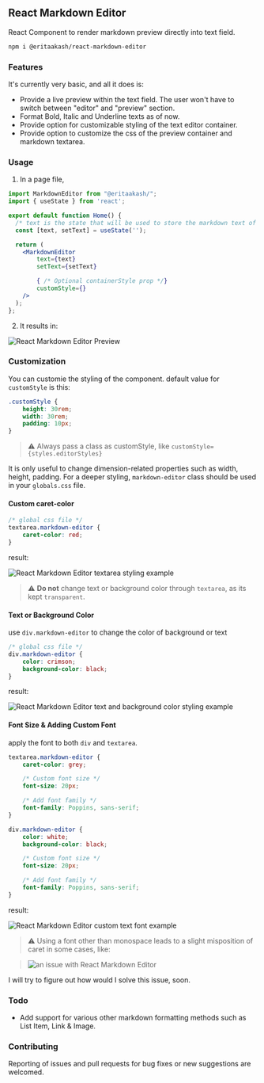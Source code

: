 ## React Markdown Editor
React Component to render markdown preview directly into text field.

```bash
npm i @eritaakash/react-markdown-editor
```

### Features
It's currently very basic, and all it does is:

- Provide a live preview within the text field. The user won't have to switch between "editor" and "preview" section.
- Format Bold, Italic and Underline texts as of now.
- Provide option for customizable styling of the text editor container.
- Provide option to customize the css of the preview container and markdown textarea.

### Usage
1. In a page file, 

```jsx
import MarkdownEditor from "@eritaakash/";
import { useState } from 'react';

export default function Home() {
  /* text is the state that will be used to store the markdown text of the editor */
  const [text, setText] = useState('');

  return (
    <MarkdownEditor 
        text={text} 
        setText={setText} 

        { /* Optional containerStyle prop */}
        customStyle={}
    />
  );
};
```

2. It results in:

![React Markdown Editor Preview](https://media.discordapp.net/attachments/695932896560676935/1207306730531201065/image.png?ex=65df2b03&is=65ccb603&hm=b0b031a60d5d55dea2cfd86bf0d4f8be855d19cd5a07e3358c1b9c6e6d412d96&=&format=webp&quality=lossless)

### Customization
You can customie the styling of the component. default value for `customStyle` is this:

```css
.customStyle {
    height: 30rem;
    width: 30rem;
    padding: 10px;
}
```
> ⚠ Always pass a class as customStyle, like `customStyle={styles.editorStyles}`

It is only useful to change dimension-related properties such as width, height, padding. For a deeper styling, `markdown-editor` class should be used in your `globals.css` file.

#### Custom caret-color
```css
/* global css file */
textarea.markdown-editor {
    caret-color: red;
}
```

result:

![React Markdown Editor textarea styling example](https://media.discordapp.net/attachments/695932896560676935/1207946019946500116/image.png?ex=65e17e65&is=65cf0965&hm=60b46b508ae6873441e1af18a487209d079206faedce8c1831d67726ab09744c&=&format=webp&quality=lossless)

> ⚠ **Do not** change text or background color through `textarea`, as its kept `transparent`.

#### Text or Background Color
use `div.markdown-editor` to change the color of background or text

```css
/* global css file */
div.markdown-editor {
    color: crimson;
    background-color: black;
}
```

result:

![React Markdown Editor text and background color styling example](https://media.discordapp.net/attachments/695932896560676935/1207947382440853604/image.png?ex=65e17faa&is=65cf0aaa&hm=ec0be7283512128b31553c85d22bf62e45f638f0c01fb42b7234484249520ca9&=&format=webp&quality=lossless)

#### Font Size & Adding Custom Font
apply the font to both `div` and `textarea`.

```css
textarea.markdown-editor {
    caret-color: grey;

    /* Custom font size */
    font-size: 20px;

    /* Add font family */
    font-family: Poppins, sans-serif;
}

div.markdown-editor {
    color: white;
    background-color: black;

    /* Custom font size */
    font-size: 20px;

    /* Add font family */
    font-family: Poppins, sans-serif;
}
```

result:

![React Markdown Editor custom text font example](https://media.discordapp.net/attachments/695932896560676935/1207949667321651200/image.png?ex=65e181cb&is=65cf0ccb&hm=398608f97f7db6a10dad22c1f9982dd4355373dbe61a9d0cb895c9020a1e3bb4&=&format=webp&quality=lossless)

> ⚠ Using a font other than monospace leads to a slight misposition of caret in some cases, like:

> ![an issue with React Markdown Editor](https://media.discordapp.net/attachments/695932896560676935/1207950952666243092/image.png?ex=65e182fd&is=65cf0dfd&hm=c0015fd5222779449f97932245f7a524ab070a27404da827d013e461067598bb&=&format=webp&quality=lossless)


I will try to figure out how would I solve this issue, soon.

### Todo
- Add support for various other markdown formatting methods such as List Item, Link & Image.

### Contributing 
Reporting of issues and pull requests for bug fixes or new suggestions are welcomed.